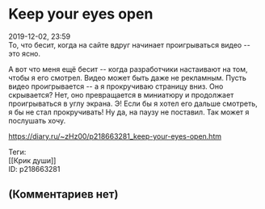 Keep your eyes open
===================

  
2019-12-02, 23:59  
 То, что бесит, когда на сайте вдруг начинает проигрываться видео -- это ясно.   
   
 А вот что меня ещё бесит -- когда разработчики настаивают на том, чтобы я его смотрел. Видео может быть даже не рекламным. Пусть видео проигрывается -- а я прокручиваю страницу вниз. Оно скрывается? Нет, оно превращается в миниатюру и продолжает проигрываться в углу экрана. Э! Если бы я хотел его дальше смотреть, я бы не стал прокручивать! Ну да, на паузу не поставил. Так может я послушать хочу.   
  
<https://diary.ru/~zHz00/p218663281_keep-your-eyes-open.htm>  
  
Теги:  
[[Крик души]]  
ID: p218663281  


(Комментариев нет)
------------------